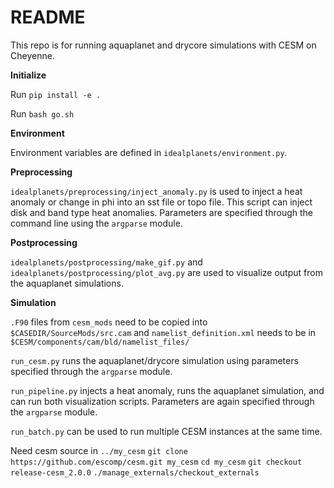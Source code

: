 # README #

This repo is for running aquaplanet and drycore simulations with CESM on Cheyenne.

**Initialize**

Run `pip install -e .`

Run `bash go.sh`

**Environment**

Environment variables are defined in `idealplanets/environment.py`.

**Preprocessing**

`idealplanets/preprocessing/inject_anomaly.py` is used to inject a heat anomaly or change in phi into an sst file or topo file. This script can inject disk and band type heat anomalies. Parameters are specified through the command line using the `argparse` module.

**Postprocessing**

`idealplanets/postprocessing/make_gif.py` and `idealplanets/postprocessing/plot_avg.py` are used to visualize output from the aquaplanet simulations.

**Simulation**

`.F90` files from `cesm_mods` need to be copied into `$CASEDIR/SourceMods/src.cam` and `namelist_definition.xml` needs to be in `$CESM/components/cam/bld/namelist_files/`

`run_cesm.py` runs the aquaplanet/drycore simulation using parameters specified through the `argparse` module.

`run_pipeline.py` injects a heat anomaly, runs the aquaplanet simulation, and can run both visualization scripts. Parameters are again specified through the `argparse` module. 

`run_batch.py` can be used to run multiple CESM instances at the same time.

Need cesm source in `../my_cesm`
`git clone https://github.com/escomp/cesm.git my_cesm`
`cd my_cesm`
`git checkout release-cesm_2.0.0`
`./manage_externals/checkout_externals` 

